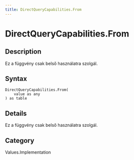 ```yaml
---
title: DirectQueryCapabilities.From
---
```


# DirectQueryCapabilities.From


## Description

Ez a függvény csak belső használatra szolgál.


## Syntax

```powerquery
DirectQueryCapabilities.From(
    value as any
) as table
```


## Details

Ez a függvény csak belső használatra szolgál.



## Category
Values.Implementation

